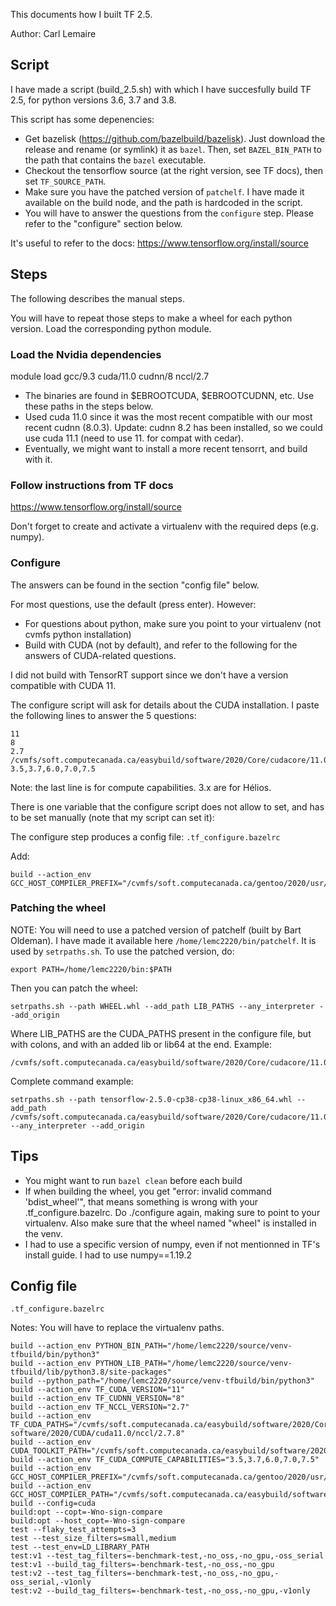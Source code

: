 This documents how I built TF 2.5.

Author: Carl Lemaire

## Script

I have made a script (build_2.5.sh) with which I have succesfully build TF 2.5, for python versions 3.6, 3.7 and 3.8.

This script has some depenencies:

* Get bazelisk (https://github.com/bazelbuild/bazelisk). Just download the release and rename (or symlink) it as `bazel`. Then, set `BAZEL_BIN_PATH` to the path that contains the `bazel` executable.
* Checkout the tensorflow source (at the right version, see TF docs), then set `TF_SOURCE_PATH`.
* Make sure you have the patched version of `patchelf`. I have made it available on the build node, and the path is hardcoded in the script.
* You will have to answer the questions from the `configure` step. Please refer to the "configure" section below.

It's useful to refer to the docs: https://www.tensorflow.org/install/source

## Steps 

The following describes the manual steps.

You will have to repeat those steps to make a wheel for each python version. Load the corresponding python module.

### Load the Nvidia dependencies 

 module load gcc/9.3 cuda/11.0 cudnn/8 nccl/2.7

* The binaries are found in $EBROOTCUDA, $EBROOTCUDNN, etc. Use these paths in the steps below.
* Used cuda 11.0 since it was the most recent compatible with our most recent cudnn (8.0.3). Update: cudnn 8.2 has been installed, so we could use cuda 11.1 (need to use 11. for compat with cedar).
* Eventually, we might want to install a more recent tensorrt, and build with it.

### Follow instructions from TF docs 

https://www.tensorflow.org/install/source

Don't forget to create and activate a virtualenv with the required deps (e.g. numpy).

### Configure 

The answers can be found in the section "config file" below.

For most questions, use the default (press enter). However:

* For questions about python, make sure you point to your virtualenv (not cvmfs python installation)
* Build with CUDA (not by default), and refer to the following for the answers of CUDA-related questions.

I did not build with TensorRT support since we don't have a version compatible with CUDA 11.

The configure script will ask for details about the CUDA installation. I paste the following lines to answer the 5 questions:

```
11
8
2.7
/cvmfs/soft.computecanada.ca/easybuild/software/2020/Core/cudacore/11.0.2,/cvmfs/soft.computecanada.ca/easybuild/software/2020/CUDA/cuda11.0/cudnn/8.0.3,/cvmfs/soft.computecanada.ca/easybuild/software/2020/CUDA/cuda11.0/nccl/2.7.8
3.5,3.7,6.0,7.0,7.5

```

Note: the last line is for compute capabilities. 3.x are for Hélios.

There is one variable that the configure script does not allow to set, and has to be set manually (note that my script can set it):

The configure step produces a config file: <code>.tf_configure.bazelrc</code>

Add:
```
build --action_env GCC_HOST_COMPILER_PREFIX="/cvmfs/soft.computecanada.ca/gentoo/2020/usr/bin"
```

### Patching the wheel 

NOTE: You will need to use a patched version of patchelf (built by Bart Oldeman). I have made it available here <code>/home/lemc2220/bin/patchelf</code>. It is used by <code>setrpaths.sh</code>. To use the patched version, do:

```
export PATH=/home/lemc2220/bin:$PATH
```

Then you can patch the wheel:

```
setrpaths.sh --path WHEEL.whl --add_path LIB_PATHS --any_interpreter --add_origin
```

Where LIB_PATHS are the CUDA_PATHS present in the configure file, but with colons, and with an added lib or lib64 at the end. Example:

```
/cvmfs/soft.computecanada.ca/easybuild/software/2020/Core/cudacore/11.0.2/lib64:/cvmfs/soft.computecanada.ca/easybuild/software/2020/CUDA/cuda11.0/cudnn/8.0.3/lib64:/cvmfs/soft.computecanada.ca/easybuild/software/2020/CUDA/cuda11.0/nccl/2.7.8/lib64
```

Complete command example:

```
setrpaths.sh --path tensorflow-2.5.0-cp38-cp38-linux_x86_64.whl --add_path /cvmfs/soft.computecanada.ca/easybuild/software/2020/Core/cudacore/11.0.2/lib64:/cvmfs/soft.computecanada.ca/easybuild/software/2020/CUDA/cuda11.0/cudnn/8.0.3/lib64:/cvmfs/soft.computecanada.ca/easybuild/software/2020/CUDA/cuda11.0/nccl/2.7.8/lib64 --any_interpreter --add_origin
```

## Tips

* You might want to run <code>bazel clean</code> before each build
* If when building the wheel, you get "error: invalid command 'bdist_wheel'", that means something is wrong with your .tf_configure.bazelrc. Do ./configure again, making sure to point to your virtualenv. Also make sure that the wheel named "wheel" is installed in the venv.
* I had to use a specific version of numpy, even if not mentionned in TF's install guide. I had to use numpy==1.19.2

## Config file

<code>.tf_configure.bazelrc</code>

Notes: You will have to replace the virtualenv paths.

```
build --action_env PYTHON_BIN_PATH="/home/lemc2220/source/venv-tfbuild/bin/python3"
build --action_env PYTHON_LIB_PATH="/home/lemc2220/source/venv-tfbuild/lib/python3.8/site-packages"
build --python_path="/home/lemc2220/source/venv-tfbuild/bin/python3"
build --action_env TF_CUDA_VERSION="11"
build --action_env TF_CUDNN_VERSION="8"
build --action_env TF_NCCL_VERSION="2.7"
build --action_env TF_CUDA_PATHS="/cvmfs/soft.computecanada.ca/easybuild/software/2020/Core/cudacore/11.0.2,/cvmfs/soft.computecanada.ca/easybuild/software/2020/CUDA/cuda11.0/cudnn/8.0.3,/cvmfs/soft.computecanada.ca/easybuild/ software/2020/CUDA/cuda11.0/nccl/2.7.8"
build --action_env CUDA_TOOLKIT_PATH="/cvmfs/soft.computecanada.ca/easybuild/software/2020/Core/cudacore/11.0.2"
build --action_env TF_CUDA_COMPUTE_CAPABILITIES="3.5,3.7,6.0,7.0,7.5"
build --action_env GCC_HOST_COMPILER_PREFIX="/cvmfs/soft.computecanada.ca/gentoo/2020/usr/bin"
build --action_env GCC_HOST_COMPILER_PATH="/cvmfs/soft.computecanada.ca/easybuild/software/2020/Core/gcccore/9.3.0/bin/gcc"
build --config=cuda
build:opt --copt=-Wno-sign-compare
build:opt --host_copt=-Wno-sign-compare
test --flaky_test_attempts=3
test --test_size_filters=small,medium
test --test_env=LD_LIBRARY_PATH
test:v1 --test_tag_filters=-benchmark-test,-no_oss,-no_gpu,-oss_serial
test:v1 --build_tag_filters=-benchmark-test,-no_oss,-no_gpu
test:v2 --test_tag_filters=-benchmark-test,-no_oss,-no_gpu,-oss_serial,-v1only
test:v2 --build_tag_filters=-benchmark-test,-no_oss,-no_gpu,-v1only
```
